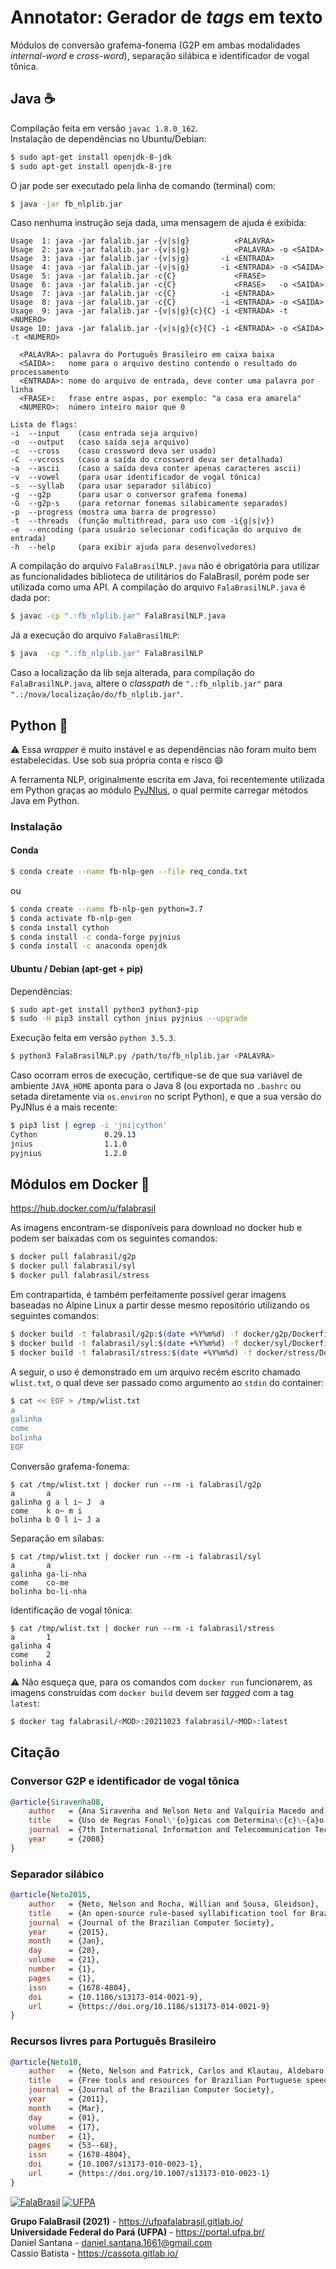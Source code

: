 # Annotator: Gerador de *tags* em texto

Módulos de conversão grafema-fonema (G2P em ambas modalidades *internal-word* e
*cross-word*), separação silábica e identificador de vogal tônica.


## Java :coffee:

Compilação feita em versão `javac 1.8.0_162`.    
Instalação de dependências no Ubuntu/Debian:   
```bash
$ sudo apt-get install openjdk-8-jdk
$ sudo apt-get install openjdk-8-jre
```

O jar pode ser executado pela linha de comando (terminal) com:      
```bash
$ java -jar fb_nlplib.jar
```
Caso nenhuma instrução seja dada, uma mensagem de ajuda é exibida:

```text
Usage  1: java -jar falalib.jar -{v|s|g}          <PALAVRA>
Usage  2: java -jar falalib.jar -{v|s|g}          <PALAVRA> -o <SAIDA>
Usage  3: java -jar falalib.jar -{v|s|g}       -i <ENTRADA>
Usage  4: java -jar falalib.jar -{v|s|g}       -i <ENTRADA> -o <SAIDA>
Usage  5: java -jar falalib.jar -c{C}             <FRASE>
Usage  6: java -jar falalib.jar -c{C}             <FRASE>   -o <SAIDA>
Usage  7: java -jar falalib.jar -c{C}          -i <ENTRADA>
Usage  8: java -jar falalib.jar -c{C}          -i <ENTRADA> -o <SAIDA>
Usage  9: java -jar falalib.jar -{v|s|g}{c}{C} -i <ENTRADA> -t <NUMERO>
Usage 10: java -jar falalib.jar -{v|s|g}{c}{C} -i <ENTRADA> -o <SAIDA> -t <NUMERO>

  <PALAVRA>: palavra do Português Brasileiro em caixa baixa
  <SAIDA>:   nome para o arquivo destino contendo o resultado do processamento
  <ENTRADA>: nome do arquivo de entrada, deve conter uma palavra por linha
  <FRASE>:   frase entre aspas, por exemplo: "a casa era amarela"
  <NUMERO>:  número inteiro maior que 0

Lista de flags:
-i  --input    (caso entrada seja arquivo)
-o  --output   (caso saída seja arquivo)
-c  --cross    (caso crossword deva ser usado)
-C  --vcross   (caso a saída do crossword deva ser detalhada)
-a  --ascii    (caso a saída deva conter apenas caracteres ascii)
-v  --vowel    (para usar identificador de vogal tônica)
-s  --syllab   (para usar separador silábico)
-g  --g2p      (para usar o conversor grafema fonema)
-G  --g2p-s    (para retornar fonemas silabicamente separados)
-p  --progress (mostra uma barra de progresso)
-t  --threads  (função multithread, para uso com -i{g|s|v})
-e  --encoding (para usuário selecionar codificação do arquivo de entrada)
-h  --help     (para exibir ajuda para desenvolvedores)
```

A compilação do arquivo `FalaBrasilNLP.java` não é obrigatória para utilizar as
funcionalidades biblioteca de utilitários do FalaBrasil, porém pode ser
utilizada como uma API. A compilação do arquivo `FalaBrasilNLP.java` é dada por:     
```bash
$ javac -cp ".:fb_nlplib.jar" FalaBrasilNLP.java
```

Já a execução do arquivo `FalaBrasilNLP`:     
```bash
$ java  -cp ".:fb_nlplib.jar" FalaBrasilNLP
```

Caso a localização da lib seja alterada, para compilação do
`FalaBrasilNLP.java`, altere o _classpath_ de `".:fb_nlplib.jar"` para
`".:/nova/localização/do/fb_nlplib.jar"`.


## Python :snake:

:warning: Essa _wrapper_ é muito instável e as dependências não foram muito 
bem estabelecidas. Use sob sua própria conta e risco :smile:

A ferramenta NLP, originalmente escrita em Java, foi recentemente utilizada em
Python graças ao módulo [PyJNIus](https://github.com/kivy/pyjnius), o qual
permite carregar métodos Java em Python.

### Instalação

#### Conda

```bash
$ conda create --name fb-nlp-gen --file req_conda.txt
```

ou

```bash
$ conda create --name fb-nlp-gen python=3.7
$ conda activate fb-nlp-gen 
$ conda install cython
$ conda install -c conda-forge pyjnius
$ conda install -c anaconda openjdk
```

#### Ubuntu / Debian (apt-get + pip)

Dependências:

```bash
$ sudo apt-get install python3 python3-pip
$ sudo -H pip3 install cython jnius pyjnius --upgrade
```

Execução feita em versão `python 3.5.3`.    

```bash
$ python3 FalaBrasilNLP.py /path/to/fb_nlplib.jar <PALAVRA>
```

Caso ocorram erros de execução, certifique-se de que sua variável de ambiente 
`JAVA_HOME` aponta para o Java 8 (ou exportada no `.bashrc` ou setada 
diretamente via `os.environ` no script Python), e que a sua versão do PyJNIus é 
a mais recente:

```bash
$ pip3 list | egrep -i 'jni|cython'
Cython               0.29.13  
jnius                1.1.0    
pyjnius              1.2.0    
```


## Módulos em Docker :whale:

https://hub.docker.com/u/falabrasil

As imagens encontram-se disponíveis para download no docker
hub e podem ser baixadas com os seguintes comandos:

```bash
$ docker pull falabrasil/g2p
$ docker pull falabrasil/syl
$ docker pull falabrasil/stress
```

Em contrapartida, é também perfeitamente possível gerar imagens baseadas no
Alpine Linux a partir desse mesmo repositório utilizando os seguintes comandos:

```bash
$ docker build -t falabrasil/g2p:$(date +%Y%m%d) -f docker/g2p/Dockerfile .
$ docker build -t falabrasil/syl:$(date +%Y%m%d) -f docker/syl/Dockerfile .
$ docker build -t falabrasil/stress:$(date +%Y%m%d) -f docker/stress/Dockerfile .
```

A seguir, o uso é demonstrado em um arquivo recém escrito chamado `wlist.txt`,
o qual deve ser passado como argumento ao `stdin` do container:

```bash
$ cat << EOF > /tmp/wlist.txt
a
galinha
come
bolinha
EOF
```

Conversão grafema-fonema:

```text
$ cat /tmp/wlist.txt | docker run --rm -i falabrasil/g2p
a       a
galinha g a l i~ J  a
come    k o~ m i
bolinha b O l i~ J a
```

Separação em sílabas:

```text
$ cat /tmp/wlist.txt | docker run --rm -i falabrasil/syl
a       a
galinha ga-li-nha
come    co-me
bolinha bo-li-nha
```

Identificação de vogal tônica:

```text
$ cat /tmp/wlist.txt | docker run --rm -i falabrasil/stress
a       1
galinha 4
come    2
bolinha 4
```

:warning: Não esqueça que, para os comandos com `docker run` funcionarem, as 
imagens construídas com `docker build` devem ser *tagged* com a tag `latest`:

```bash
$ docker tag falabrasil/<MOD>:20211023 falabrasil/<MOD>:latest
```


## Citação

### Conversor G2P e identificador de vogal tônica

```bibtex
@article{Siravenha08,
    author   = {Ana Siravenha and Nelson Neto and Valquíria Macedo and Aldebaro Klautau},
    title    = {Uso de Regras Fonol\'{o}gicas com Determina\c{c}\~{a}o de Vogal T\^{o}nica para Convers\~{a}o Grafema-Fone em {P}ortugu\^{e}s {B}rasileiro},
    journal  = {7th International Information and Telecommunication Technologies Symposium},
    year     = {2008}
}
```

### Separador silábico

```bibtex
@article{Neto2015,
    author   = {Neto, Nelson and Rocha, Willian and Sousa, Gleidson},
    title    = {An open-source rule-based syllabification tool for Brazilian Portuguese},
    journal  = {Journal of the Brazilian Computer Society},
    year     = {2015},
    month    = {Jan},
    day      = {28},
    volume   = {21},
    number   = {1},
    pages    = {1},
    issn     = {1678-4804},
    doi      = {10.1186/s13173-014-0021-9},
    url      = {https://doi.org/10.1186/s13173-014-0021-9}
}
```

### Recursos livres para Português Brasileiro

```bibtex
@article{Neto10,
    author   = {Neto, Nelson and Patrick, Carlos and Klautau, Aldebaro and Trancoso, Isabel},
    title    = {Free tools and resources for Brazilian Portuguese speech recognition},
    journal  = {Journal of the Brazilian Computer Society},
    year     = {2011},
    month    = {Mar},
    day      = {01},
    volume   = {17},
    number   = {1},
    pages    = {53--68},
    issn     = {1678-4804},
    doi      = {10.1007/s13173-010-0023-1},
    url      = {https://doi.org/10.1007/s13173-010-0023-1}
}
```


[![FalaBrasil](https://gitlab.com/falabrasil/avatars/-/raw/main/logo_fb_git_footer.png)](https://ufpafalabrasil.gitlab.io/ "Visite o site do Grupo FalaBrasil") [![UFPA](https://gitlab.com/falabrasil/avatars/-/raw/main/logo_ufpa_git_footer.png)](https://portal.ufpa.br/ "Visite o site da UFPA")

__Grupo FalaBrasil (2021)__ - https://ufpafalabrasil.gitlab.io/      
__Universidade Federal do Pará (UFPA)__ - https://portal.ufpa.br/     
Daniel Santana - daniel.santana.1661@gmail.com    
Cassio Batista - https://cassota.gitlab.io/

